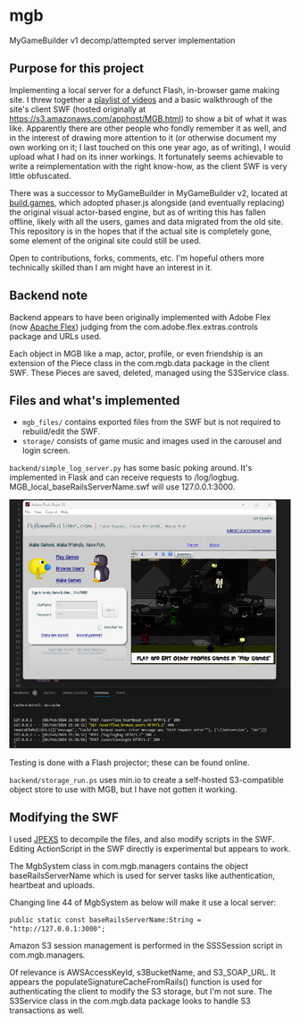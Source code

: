 # mgb
MyGameBuilder v1 decomp/attempted server implementation

## Purpose for this project

Implementing a local server for a defunct Flash, in-browser game making site. I threw together a [playlist of videos](https://www.youtube.com/playlist?list=PLnDtXPl6_UOaScZnLomYqyjpSrxh5Xz1s) and a basic walkthrough of the site's client SWF (hosted originally at https://s3.amazonaws.com/apphost/MGB.html) to show a bit of what it was like. Apparently there are other people who fondly remember it as well, and in the interest of drawing more attention to it (or otherwise document my own working on it; I last touched on this one year ago, as of writing), I would upload what I had on its inner workings. It fortunately seems achievable to write a reimplementation with the right know-how, as the client SWF is very little obfuscated.

There was a successor to MyGameBuilder in MyGameBuilder v2, located at [build.games](https://build.games/), which adopted phaser.js alongside (and eventually replacing) the original visual actor-based engine, but as of writing this has fallen offline, likely with all the users, games and data migrated from the old site. This repository is in the hopes that if the actual site is completely gone, some element of the original site could still be used.

Open to contributions, forks, comments, etc. I'm hopeful others more technically skilled than I am might have an interest in it.

## Backend note

Backend appears to have been originally implemented with Adobe Flex (now [Apache Flex](https://flex.apache.org/)) judging from the com.adobe.flex.extras.controls package and URLs used. 

Each object in MGB like a map, actor, profile, or even friendship is an extension of the Piece class in the com.mgb.data package in the client SWF. These Pieces are saved, deleted, managed using the S3Service class.

## Files and what's implemented

- `mgb_files/` contains exported files from the SWF but is not required to rebuild/edit the SWF. 
- `storage/` consists of game music and images used in the carousel and login screen.

`backend/simple_log_server.py` has some basic poking around. It's implemented in Flask and can receive requests to /log/logbug. MGB_local_baseRailsServerName.swf will use 127.0.0.1:3000.

![Current state](test.png)

Testing is done with a Flash projector; these can be found online.

`backend/storage_run.ps` uses min.io to create a self-hosted S3-compatible object store to use with MGB, but I have not gotten it working.

## Modifying the SWF

I used [JPEXS](https://github.com/jindrapetrik/jpexs-decompiler) to decompile the files, and also modify scripts in the SWF. Editing ActionScript in the SWF directly is experimental but appears to work.

The MgbSystem class in com.mgb.managers contains the object baseRailsServerName which is used for server tasks like authentication, heartbeat and uploads.

Changing line 44 of MgbSystem as below will make it use a local server:

```as3
public static const baseRailsServerName:String = "http://127.0.0.1:3000";
```

Amazon S3 session management is performed in the SSSSession script in com.mgb.managers.

Of relevance is AWSAccessKeyId, s3BucketName, and S3_SOAP_URL. It appears the populateSignatureCacheFromRails() function is used for authenticating the client to modify the S3 storage, but I'm not sure. The S3Service class in the com.mgb.data package looks to handle S3 transactions as well.
